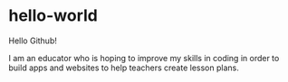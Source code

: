 # hello-world

Hello Github!

I am an educator who is hoping to improve my skills in coding in order to build apps and websites to help teachers create lesson plans. 
